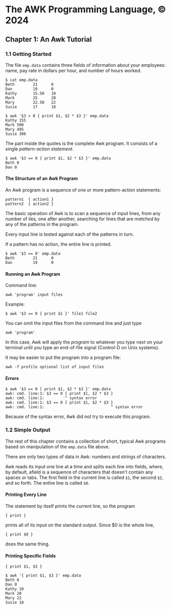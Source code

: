 # The AWK Programming Language, © 2024

## Chapter 1: An Awk Tutorial

### 1.1 Getting Started

The file `emp.data` contains three fields of information about your employees: name, pay rate in dollars per hour, and number of hours worked.

```
$ cat emp.data
Beth        21      0
Dan         19      0
Kathy       15.50   10
Mark        25      20
Mary        22.50   22
Susie       17      18
```

```
$ awk '$3 > 0 { print $1, $2 * $3 }' emp.data
Kathy 155
Mark 500
Mary 495
Susie 306
```

The part inside the quotes is the complete Awk program. It consists of a single _pattern-action statement_.

```
$ awk '$3 == 0 { print $1, $2 * $3 }' emp.data
Beth 0
Dan 0
```

#### The Structure of an Awk Program

An Awk program is a sequence of one or more pattern-action statements:

```
pattern1  { action1 }
pattern2  { action2 }
```

The basic operation of Awk is to scan a sequence of input lines, from any number of iles, one after another, searching for lines that are _matched_ by any of the patterns in the program.

Every input line is tested against each of the patterns in turn.

If a pattern has no action, the entire line is printed.

```
$ awk '$3 == 0' emp.data
Beth        21      0
Dan         19      0
```

#### Running an Awk Program

Command line:

`awk 'program' input files`

Example:

`$ awk '$3 == 0 { print $1 }' file1 file2`

You can omit the input files from the command line and just type

`awk 'program'`

In this case, Awk will apply the _program_ to whatever you type next on your terminal until you type an end-of-file signal (Control-D on Unix systems).

It may be easier to put the program into a program file:

`awk -f profile optional list of input files`

#### Errors

```
$ awk '$3 == 0 [ print $1, $2 * $3 }' emp.data
awk: cmd. line:1: $3 == 0 [ print $1, $2 * $3 }
awk: cmd. line:1:         ^ syntax error
awk: cmd. line:1: $3 == 0 [ print $1, $2 * $3 }
awk: cmd. line:1:                             ^ syntax error
```

Because of the syntax error, Awk did not try to execute this program.

### 1.2 Simple Output

The rest of this chapter contains a collection of short, typical Awk programs based on manipulation of the `emp.data` file above.

There are only two types of data in Awk: numbers and strings of characters.

Awk reads its input one line at a time and splits each line into fields, where, by default, afield is a sequence of characters that doesn't contain any spaces or tabs. The first field in the current line is called `$1`, the second `$2`, and so forth. The entire line is called `$0`.

#### Printing Every Line

The statement by itself prints the current line, so the program

`{ print }`

prints all of its input on the standard output. Since $0 is the whole line, 

`{ print $0 }`

does the same thing.

#### Printing Specific Fields

`{ print $1, $3 }`

```
$ awk '{ print $1, $3 }' emp.data
Beth 0
Dan 0
Kathy 10
Mark 20
Mary 22
Susie 18
```